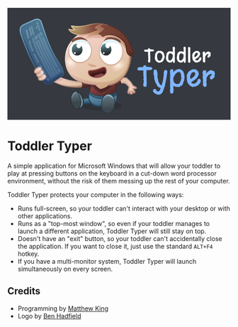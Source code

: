 <p align="center">
  <img src="logo.png">
</p>

# Toddler Typer

A simple application for Microsoft Windows that will allow your toddler to play at pressing buttons on the keyboard in a cut-down word processor environment, without the risk of them messing up the rest of your computer.

Toddler Typer protects your computer in the following ways:
* Runs full-screen, so your toddler can't interact with your desktop or with other applications.
* Runs as a "top-most window", so even if your toddler manages to launch a different application, Toddler Typer will still stay on top.
* Doesn't have an "exit" button, so your toddler can't accidentally close the application. If you want to close it, just use the standard `ALT+F4` hotkey.
* If you have a multi-monitor system, Toddler Typer will launch simultaneously on every screen.

## Credits

* Programming by [Matthew King](https://github.com/MatthewKing)
* Logo by [Ben Hadfield](https://hadfield.design)
